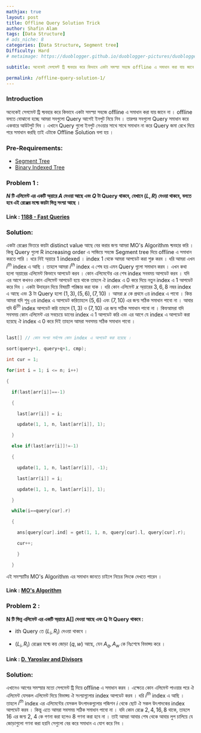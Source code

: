 ```yaml
---
mathjax: true
layout: post
title: Offline Query Solution Trick
author: Shafin Alam
tags: [Data Structure]
# ads_niche: 8
categories: [Data Structure, Segment tree]
Difficulty: Hard
# metaimage: https://duoblogger.github.io/duoblogger-pictures/duoblogger%20pics/tower-of-hanoy-for-2.jpg

subtitle: অনেকেই সেগমেন্ট ট্রি ব্য়বহার করে কিভাবে একটা সমস্য়া সহজে offline এ সমাধান করা যায় জানে না । offline বলতে বোঝানো হচ্ছে আমরা সবগুলো Query আগেই ইনপুট নিয়ে নিব । তারপর সবগুলো Query সমাধান করে একবারে আউটপুট দিব । এখানে Query গুলো ইনপুট নেওয়ার সাথে সাথে সমাধান না করে Query জমা রেখে দিয়ে পরে সমাধান করছি তাই এটাকে Offline Solution বলা হয় । 

permalink: /offline-query-solution-1/
---
```


### Introduction



অনেকেই সেগমেন্ট ট্রি ব্য়বহার করে কিভাবে একটা সমস্য়া সহজে offline এ সমাধান করা যায় জানে না । offline বলতে বোঝানো হচ্ছে আমরা সবগুলো Query আগেই ইনপুট নিয়ে নিব । তারপর সবগুলো Query সমাধান করে একবারে আউটপুট দিব । এখানে Query গুলো ইনপুট নেওয়ার সাথে সাথে সমাধান না করে Query জমা রেখে দিয়ে পরে সমাধান করছি তাই এটাকে Offline Solution বলা হয় । 


### Pre-Requirements: 

* [Segment Tree](http://www.shafaetsplanet.com/?p=1557)
* [Binary Indexed Tree](http://www.shafaetsplanet.com/?p=1961)


### Problem 1 : 

**$N$ টি এলিমেন্ট এর একটি অ্য়ারে $A$ দেওয়া আছে এবং $Q$ টা Query থাকবে, যেখানে $(L, R)$ দেওয়া থাকবে, বলতে হবে এই রেঞ্জের মধ্য়ে কয়টা ভিন্ন সংখ্য়া আছে ।**



#### Link : [1188 - Fast Queries](http://lightoj.com/volume_showproblem.php?problem=1188)



### Solution:



একটা রেঞ্জের ভিতরে কয়টা distinct value আছে বের করার জন্য় আমরা MO's Algorithm ব্য়বহার করি । কিন্তু Query গুলো R increasing order এ সাজিয়ে সহজে Segment tree দিয়ে offline এ সমাধান করতে পারি । ধরে নিই অ্য়ারে 1 indexed । index $1$ থেকে আমরা আপডেট করা শুরু করব । ধরি আমরা এখন $i^{th}$ index এ আছি । তাহলে আমরা $i^{th}$ index এ শেষ হয় এমন Query গুলো সমাধান করব । এখন কথা হলো অ্য়ারের এলিমেন্ট কিভাবে আপডেট করব । কোন এলিমেন্টের এর শেষ index সববময় আপডেট করব । যদি এর আগে কখনও কোন এলিমেন্ট আপডেট হয়ে থাকে তাহলে ঐ index এ $0$ করে দিয়ে নতুন index এ $1$ আপডেট করে দিব । একটা উদাহরন দিয়ে বিষয়টি পরিষ্কার করা যাক । ধরি কোন এলিমেন্ট $x$ অ্য়ারের $3, 6, 8$ নম্বর index এ আছে  এবং $3$ টা Query হলো $(1, 3), (5, 6), (7, 10)$ । আমরা $x$ কে প্রথমে ৩য় index এ পাবো । কিন্ত আমরা যদি শুধু ৩য় index এ আপডেট করিতাহলে $(5,6)$ এবং $(7, 10)$ এর জন্য় সঠিক সমাধান পাবো না । আবার যদি $6^{th}$ index আপডেট করি তাহলে $(1,3)$ ও $(7, 10)$ এর জন্য় সঠিক সমাধান পাবো না । কিন্বআমরা যদি সবসময় কোন এলিমেন্ট এর সবচেয়ে ডানের index এ $1$ আপডেট করি এবং এর আগে যে index এ আপডেট করা হয়েছে ঐ index এ $0$ করে দিই তাহলে আমরা সবসময় সঠিক সমাধান পাবো । 



```cpp

last[] // কোন সংখ্য়া সর্বশেষ কোন index এ আপডেট করা হয়েছে ।

sort(query+1, query+q+1, cmp);

int cur = 1;

for(int i = 1; i <= n; i++)

{

  if(last[arr[i]]==-1)

  {

​    last[arr[i]] = i;

​    update(1, 1, n, last[arr[i]], 1);

  }

  else if(last[arr[i]]!=-1)

  {

​    update(1, 1, n, last[arr[i]], -1);

​    last[arr[i]] = i;

​    update(1, 1, n, last[arr[i]], 1);

  }

  while(i==query[cur].r)

  {

​    ans[query[cur].ind] = get(1, 1, n, query[cur].l, query[cur].r);

​    cur++;

​    }

  }

```



এই সমস্য়াটির MO's Algorithm এর সমাধান জানতে চাইলে নিচের লিংকে দেখতে পারেন ।

#### Link : [MO's Algorithm](https://rezwanarefin01.github.io/posts/block-decomposition-01/)



### Problem 2 : 

**N টি ভিন্ন এলিমেন্ট এর একটি অ্য়ারে A[] দেওয়া আছে এবং Q টা Query থাকবে :**

  * ith Query তে $(L_i, R_i)$ দেওয়া থাকবে ।

  * $(L_i, R_i)$ রেঞ্জের মধ্য়ে কয় জোড়া $(q, w)$ আছে, যেন $A_q, A_w$ কে নিঃশেষে বিভাজ্য় করে ।



#### Link : [D. Yaroslav and Divisors](https://codeforces.com/problemset/problem/301/D)



### Solution: 



এখানেও আগের সমস্য়ার মতো সেগমেন্ট ট্রি দিয়ে offline এ সমাধান করব । এক্ষেত্রে কোন এলিমেন্ট পাওয়ার পরে ঐ এলিমেন্ট যেসকল এলিমেন্ট দিয়ে বিভাজ্য় ঐ সংখ্য়াগুলোর index আপডেট করব । ধরি $i^{th}$ index এ আছি । তাহলে $i^{th}$ index এর এলিমেন্টের যেসকল উৎপাদকগুলোর পজিশন  $i$ থেকে ছোট ঐ সকল উৎপাদকের index আপডেট করব । কিন্তু এতে আমরা সবসময় সঠিক সমাধান পাবো না । যদি কোন রেঞ্জে $2,4,16,8$ থাকে, তাহলে $16$ এর জন্য় $2$, $4$ কে গণনা করা হলেও $8$ গণনা করা হবে না । তাই আমরা আবার শেষ থেকে আবার লুপ চালিয়ে যে জোড়াগুলো গণনা করা হয়নি সেগুলো বের করে সমাধান এ যোগ করে নিব । 